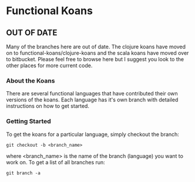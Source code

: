 # Functional Koans

## OUT OF DATE

Many of the branches here are out of date.  The clojure koans have moved on to functional-koans/clojure-koans and the scala koans have moved over to bitbucket.  Please feel free to browse here but I suggest you look to the other places for more current code.

### About the Koans

There are several functional languages that have contributed their own
versions of the koans.  Each language has it's own branch with
detailed instructions on how to get started.

### Getting Started

To get the koans for a particular language, simply checkout the
branch:

`git checkout -b <branch_name>`

where <branch_name> is the name of the branch (language) you want to
work on.  To get a list of all branches run:

`git branch -a`

